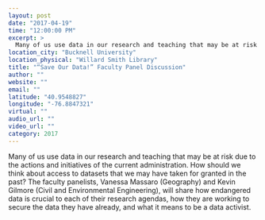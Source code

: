 ```yaml
---
layout: post
date: "2017-04-19"
time: "12:00:00 PM"
excerpt: >
  Many of us use data in our research and teaching that may be at risk due to the actions and initiatives of the current administration.  How ...
location_city: "Bucknell University"
location_physical: "Willard Smith Library"
title: "“Save Our Data!” Faculty Panel Discussion"
author: ""
website: ""
email: ""
latitude: "40.9548827"
longitude: "-76.8847321"
virtual: ""
audio_url: ""
video_url: ""
category: 2017
---
```


Many of us use data in our research and teaching that may be at risk due to the actions and initiatives of the current administration.  How should we think about access to datasets that we may have taken for granted in the past? The faculty panelists, Vanessa Massaro (Geography) and Kevin Gilmore (Civil and Environmental Engineering), will share how endangered data is crucial to each of their research agendas, how they are working to secure the data they have already, and what it means to be a data activist. 
